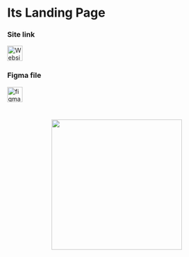 
<h1 align="start"> Its Landing Page </h1>

###

<h3> Site link </h3>
 <a href="https://paulbaretto.github.io/nft-world" target="_blank">
    <img class="logoimg" src="https://i.imgur.com/UfdlsyP.png" height="35" alt="Website logo"  />
  </a>

### 
<h3> Figma file </h3>
 <a href="https://www.figma.com/file/YDAxepp6bX3aAQpyYdQO4P/NFT-World-Landing-page?type=design&node-id=801%3A2684&mode=dev" target="_blank">
    <img class="logoimg" src="https://cdn.worldvectorlogo.com/logos/figma-5.svg" height="35" alt="figma logo"  />
  </a>



### 

<br>

<div align="center" border-radius="10">
<img align="center"  height="300" border-radius="10" src="https://media.giphy.com/media/wzWxTUiXRQDYc/giphy.gif"/> 
</div>



